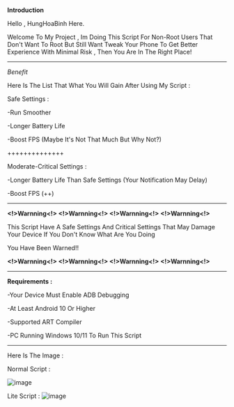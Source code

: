 **Introduction**



Hello , HungHoaBinh Here.

Welcome To My Project , Im Doing This Script For Non-Root Users That Don't Want To Root But Still Want Tweak Your Phone To Get Better Experience With Minimal Risk
, Then You Are In The Right Place!

------------------------------------------------------------------

*Benefit*






Here Is The List That What You Will Gain After Using My Script :

Safe Settings :

-Run Smoother

-Longer Battery Life

-Boost FPS (Maybe It's Not That Much But Why Not?)

++++++++++++++


Moderate-Critical Settings :


-Longer Battery Life Than Safe Settings (Your Notification May Delay)

-Boost FPS (++)




------------------------------------------------------------------

**<!>Warnning<!> <!>Warnning<!> <!>Warnning<!> <!>Warnning<!>**

This Script Have A Safe Settings And Critical Settings That May Damage Your Device If You Don't Know What Are You Doing

You Have Been Warned!!

**<!>Warnning<!> <!>Warnning<!> <!>Warnning<!> <!>Warnning<!>**

------------------------------------------------------------------



**Requirements :**

-Your Device Must Enable ADB Debugging 

-At Least Android 10 Or Higher

-Supported ART Compiler

-PC Running Windows 10/11 To Run This Script



------------------------------------------------------------------

Here Is The Image :




Normal Script :

![image](https://github.com/user-attachments/assets/35e64920-fbbc-43a6-bec0-08617d35cc9e)



Lite Script :
![image](https://github.com/user-attachments/assets/f79503b3-ad20-47e4-b6f7-e25354533ade)








